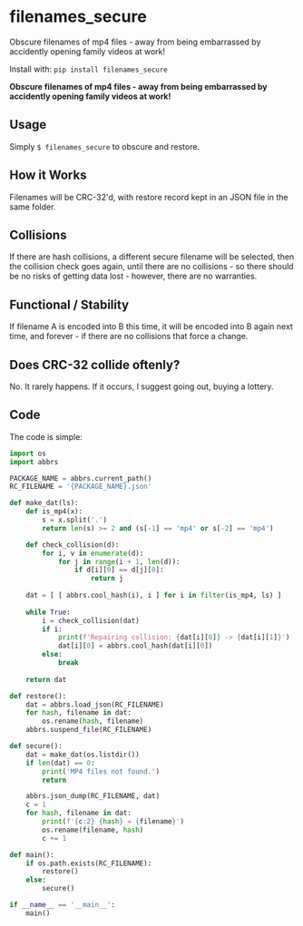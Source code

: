 # filenames_secure

Obscure filenames of mp4 files - away from being embarrassed by accidently opening family videos at work!

Install with: `pip install filenames_secure`

**Obscure filenames of mp4 files - away from being embarrassed by accidently opening family videos at work!**

## Usage

Simply `$ filenames_secure` to obscure and restore.

## How it Works

Filenames will be CRC-32'd, with restore record kept in an JSON file in the same folder.

## Collisions

If there are hash collisions, a different secure filename will be selected, then the collision check goes again, until there are no collisions - so there should be no risks of getting data lost - however, there are no warranties.

## Functional / Stability

If filename A is encoded into B this time, it will be encoded into B again next time, and forever - if there are no collisions that force a change.

## Does CRC-32 collide oftenly?

No. It rarely happens. If it occurs, I suggest going out, buying a lottery.

## Code

The code is simple:

```python
import os
import abbrs

PACKAGE_NAME = abbrs.current_path()
RC_FILENAME = '{PACKAGE_NAME}.json'

def make_dat(ls):
	def is_mp4(x):
		s = x.split('.')
		return len(s) >= 2 and (s[-1] == 'mp4' or s[-2] == 'mp4')

	def check_collision(d):
		for i, v in enumerate(d):
			for j in range(i + 1, len(d)):
				if d[i][0] == d[j][0]:
					return j
	
	dat = [ [ abbrs.cool_hash(i), i ] for i in filter(is_mp4, ls) ]
	
	while True:
		i = check_collision(dat)
		if i:
			print(f'Repairing collision: {dat[i][0]} -> {dat[i][1]}')
			dat[i][0] = abbrs.cool_hash(dat[i][0])
		else:
			break
	
	return dat

def restore():
	dat = abbrs.load_json(RC_FILENAME)
	for hash, filename in dat:
		os.rename(hash, filename)
	abbrs.suspend_file(RC_FILENAME)

def secure():
	dat = make_dat(os.listdir())
	if len(dat) == 0:
		print('MP4 files not found.')
		return

	abbrs.json_dump(RC_FILENAME, dat)
	c = 1
	for hash, filename in dat:
		print(f'{c:2} {hash} = {filename}')
		os.rename(filename, hash)
		c += 1

def main():
	if os.path.exists(RC_FILENAME):
		restore()
	else:
		secure()

if __name__ == '__main__':
	main()
```